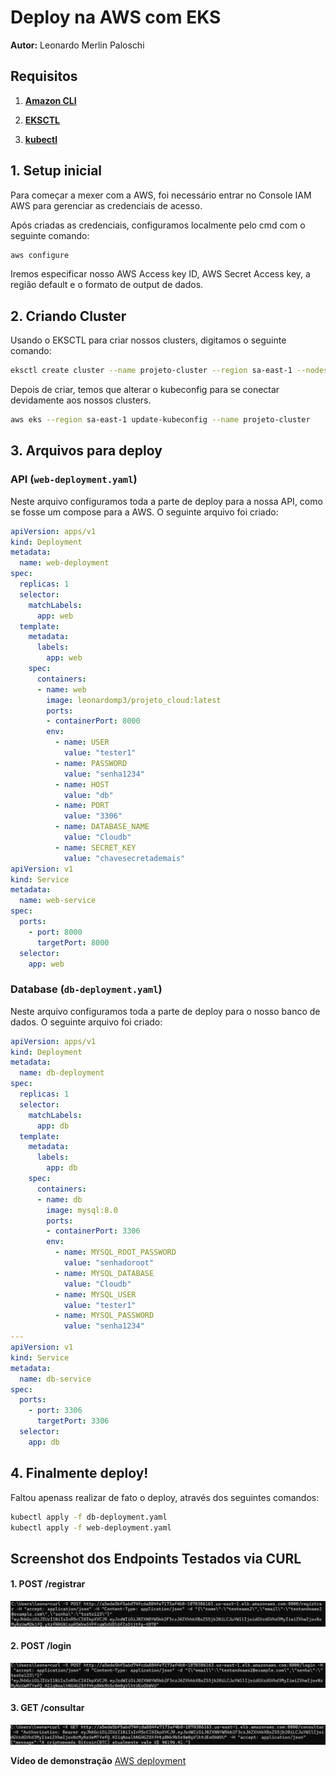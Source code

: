 
# Deploy na AWS com EKS

**Autor:** Leonardo Merlin Paloschi



## Requisitos

1. [**Amazon CLI**](https://docs.aws.amazon.com/cli/latest/userguide/getting-started-install.html)

2. [**EKSCTL**](https://eksctl.io/installation/)

3. [**kubectl**](https://kubernetes.io/docs/tasks/tools/)


## 1. Setup inicial

Para começar a mexer com a AWS, foi necessário entrar no Console IAM AWS para gerenciar as credenciais de acesso.

Após criadas as credenciais, configuramos localmente pelo cmd com o seguinte comando:
```bash
aws configure
```
Iremos especificar nosso AWS Access key ID, AWS Secret Access key, a região default e o formato de output de dados.

## 2. Criando Cluster

Usando o EKSCTL para criar nossos clusters, digitamos o seguinte comando:

```bash
eksctl create cluster --name projeto-cluster --region sa-east-1 --nodes 2 --node-type t3.medium
```

Depois de criar, temos que alterar o kubeconfig para se conectar devidamente aos nossos clusters.

```bash
aws eks --region sa-east-1 update-kubeconfig --name projeto-cluster
```

## 3. Arquivos para deploy

### API (`web-deployment.yaml`)
Neste arquivo configuramos toda a parte de deploy para a nossa API, como se fosse um compose para a AWS.
O seguinte arquivo foi criado:

```yaml
apiVersion: apps/v1
kind: Deployment
metadata:
  name: web-deployment
spec:
  replicas: 1
  selector:
    matchLabels:
      app: web
  template:
    metadata:
      labels:
        app: web
    spec:
      containers:
      - name: web
        image: leonardomp3/projeto_cloud:latest
        ports:
        - containerPort: 8000
        env:
          - name: USER
            value: "tester1"  
          - name: PASSWORD
            value: "senha1234" 
          - name: HOST
            value: "db" 
          - name: PORT
            value: "3306"  
          - name: DATABASE_NAME
            value: "Cloudb"  
          - name: SECRET_KEY
            value: "chavesecretademais" 
apiVersion: v1
kind: Service
metadata:
  name: web-service
spec:
  ports:
    - port: 8000
      targetPort: 8000
  selector:
    app: web
```

### Database (`db-deployment.yaml`)
Neste arquivo configuramos toda a parte de deploy para o nosso banco de dados. O seguinte arquivo foi criado:

```yaml
apiVersion: apps/v1
kind: Deployment
metadata:
  name: db-deployment
spec:
  replicas: 1
  selector:
    matchLabels:
      app: db
  template:
    metadata:
      labels:
        app: db
    spec:
      containers:
      - name: db
        image: mysql:8.0
        ports:
        - containerPort: 3306
        env:
          - name: MYSQL_ROOT_PASSWORD
            value: "senhadoroot"  
          - name: MYSQL_DATABASE
            value: "Cloudb" 
          - name: MYSQL_USER
            value: "tester1"
          - name: MYSQL_PASSWORD
            value: "senha1234" 
---
apiVersion: v1
kind: Service
metadata:
  name: db-service
spec:
  ports:
    - port: 3306
      targetPort: 3306
  selector:
    app: db
```

## 4. Finalmente deploy!

Faltou apenass realizar de fato o deploy, através dos seguintes comandos:

```bash
kubectl apply -f db-deployment.yaml
kubectl apply -f web-deployment.yaml
```
## Screenshot dos Endpoints Testados via CURL

#### 1. **POST /registrar**

![Screenshot POST /registrar](./imgs/teste-registrar-aws.png)

#### 2. **POST /login**

![Screenshot POST /login](./imgs/teste-login-aws.png)

#### 3. **GET /consultar**

![Screenshot *GET /consulta](./imgs/teste-consultar-aws.png)

**Vídeo de demonstração** [AWS deployment](https://youtu.be/sKXbEHgBNmY)